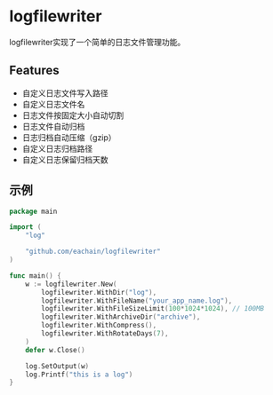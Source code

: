 # logfilewriter

logfilewriter实现了一个简单的日志文件管理功能。

## Features

- 自定义日志文件写入路径
- 自定义日志文件名
- 日志文件按固定大小自动切割
- 日志文件自动归档
- 日志归档自动压缩（gzip）
- 自定义日志归档路径
- 自定义日志保留归档天数

## 示例

```go
package main

import (
	"log"

	"github.com/eachain/logfilewriter"
)

func main() {
	w := logfilewriter.New(
		logfilewriter.WithDir("log"),
		logfilewriter.WithFileName("your_app_name.log"),
		logfilewriter.WithFileSizeLimit(100*1024*1024), // 100MB
		logfilewriter.WithArchiveDir("archive"),
		logfilewriter.WithCompress(),
		logfilewriter.WithRotateDays(7),
	)
	defer w.Close()

	log.SetOutput(w)
	log.Printf("this is a log")
}
```